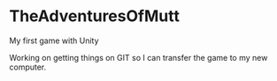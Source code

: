 # TheAdventuresOfMutt
My first game with Unity

Working on getting things on GIT so I can transfer the game to my new computer.

